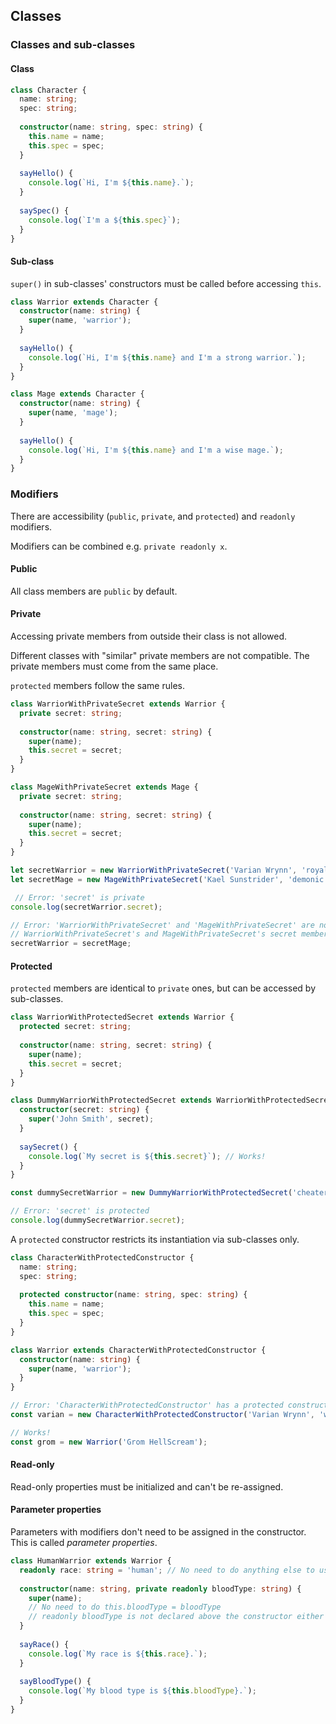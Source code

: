 ## Classes

### Classes and sub-classes

#### Class

```typescript
class Character {
  name: string;
  spec: string;
  
  constructor(name: string, spec: string) {
    this.name = name;
    this.spec = spec;
  }
  
  sayHello() {
    console.log(`Hi, I'm ${this.name}.`);
  }
  
  saySpec() {
    console.log(`I'm a ${this.spec}`);
  }
}
```

#### Sub-class

`super()` in sub-classes' constructors must be called before accessing `this`.

```typescript
class Warrior extends Character {
  constructor(name: string) {
    super(name, 'warrior');
  }
  
  sayHello() {
    console.log(`Hi, I'm ${this.name} and I'm a strong warrior.`);
  }
}

class Mage extends Character {
  constructor(name: string) {
    super(name, 'mage');
  }
  
  sayHello() {
    console.log(`Hi, I'm ${this.name} and I'm a wise mage.`);
  }
}
```

### Modifiers

There are accessibility (`public`, `private`, and `protected`) and `readonly` modifiers.

Modifiers can be combined e.g. `private readonly x`.

#### Public

All class members are `public` by default.

#### Private

Accessing private members from outside their class is not allowed.

Different classes with "similar" private members are not compatible. The private members must come from the same place.
 
 `protected` members follow the same rules.

```typescript
class WarriorWithPrivateSecret extends Warrior {
  private secret: string;
  
  constructor(name: string, secret: string) {
    super(name);
    this.secret = secret;   
  }
}

class MageWithPrivateSecret extends Mage {
  private secret: string;
  
  constructor(name: string, secret: string) {
    super(name);
    this.secret = secret;   
  }
}

let secretWarrior = new WarriorWithPrivateSecret('Varian Wrynn', 'royal bloodline');
let secretMage = new MageWithPrivateSecret('Kael Sunstrider', 'demonic dealings');

 // Error: 'secret' is private
console.log(secretWarrior.secret);

// Error: 'WarriorWithPrivateSecret' and 'MageWithPrivateSecret' are not compatible
// WarriorWithPrivateSecret's and MageWithPrivateSecret's secret member do not come from the same place
secretWarrior = secretMage;
```

#### Protected

`protected` members are identical to `private` ones, but can be accessed by sub-classes.

```typescript
class WarriorWithProtectedSecret extends Warrior {
  protected secret: string;
  
  constructor(name: string, secret: string) {
    super(name);
    this.secret = secret;
  }
}

class DummyWarriorWithProtectedSecret extends WarriorWithProtectedSecret {
  constructor(secret: string) {
    super('John Smith', secret);
  }
  
  saySecret() {
    console.log(`My secret is ${this.secret}`); // Works!
  }
}

const dummySecretWarrior = new DummyWarriorWithProtectedSecret('cheater');

// Error: 'secret' is protected
console.log(dummySecretWarrior.secret);
```

A `protected` constructor restricts its instantiation via sub-classes only.

```typescript
class CharacterWithProtectedConstructor {
  name: string;
  spec: string;
  
  protected constructor(name: string, spec: string) {
    this.name = name;
    this.spec = spec;
  }
}

class Warrior extends CharacterWithProtectedConstructor {
  constructor(name: string) {
    super(name, 'warrior');
  }
}

// Error: 'CharacterWithProtectedConstructor' has a protected constructor
const varian = new CharacterWithProtectedConstructor('Varian Wrynn', 'warrior');

// Works!
const grom = new Warrior('Grom HellScream');
```

#### Read-only

Read-only properties must be initialized and can't be re-assigned.

#### Parameter properties

Parameters with modifiers don't need to be assigned in the constructor. This is called *parameter properties*.

```typescript
class HumanWarrior extends Warrior {
  readonly race: string = 'human'; // No need to do anything else to use this.race
  
  constructor(name: string, private readonly bloodType: string) {
    super(name);
    // No need to do this.bloodType = bloodType
    // readonly bloodType is not declared above the constructor either
  }
  
  sayRace() {
    console.log(`My race is ${this.race}.`);
  }
  
  sayBloodType() {
    console.log(`My blood type is ${this.bloodType}.`);
  }
}
```
